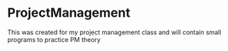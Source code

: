 # ProjectManagement
This was created for my project management class and will contain small programs to practice PM theory 
